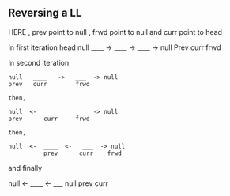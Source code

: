 
## Reversing a LL

HERE ,
    prev point to null , frwd point to null and curr point to head


In first iteration
          head
    null  ____   ->   ____  ->  ____  -> null 
    Prev  curr
    frwd

In second iteration
           
    null   ____   ->   ___  -> null
    prev   curr        frwd

    then,

    null  <-  ____     ___  -> null
    prev      curr     frwd

    then,

    null  <-  ____  <-   ___  -> null
              prev      curr    frwd

and finally

null  <-  ____  <-   ___    null
                     prev    curr    

